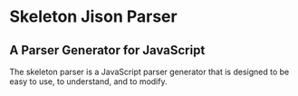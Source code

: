 # Skeleton Jison Parser
## A Parser Generator for JavaScript
The skeleton parser is a JavaScript parser generator that is designed to be easy to use, to understand, and to modify.
